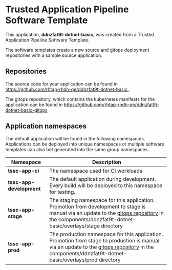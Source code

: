 # Trusted Application Pipeline Software Template

This application, **ddnzfat9t-dotnet-basic**, was created from a Trusted Application Pipeline Software Template.

The software templates create a new source and gitops deployment repositories with a sample source application. 

## Repositories

The source code for your application can be found in [https://github.com/rhtap-rhdh-qe/ddnzfat9t-dotnet-basic ](https://github.com/rhtap-rhdh-qe/ddnzfat9t-dotnet-basic ).
 
The gitops repository, which contains the kubernetes manifests for the application can be found in 
[https://github.com/rhtap-rhdh-qe/ddnzfat9t-dotnet-basic-gitops ](https://github.com/rhtap-rhdh-qe/ddnzfat9t-dotnet-basic-gitops ) 

## Application namespaces 

The default application will be found in the following namespaces. Applications can be deployed into unique namespaces or multiple software templates can also bet generated into the same group namespaces.  

|  Namespace   |  Description   |  
| -------- | -------- |
| **tssc-app-ci** | The namespace used for CI workloads |
| **tssc-app-development** | The default application during development. Every build will be deployed to this namespace for testing. |
| **tssc-app-stage** | The staging namespace for this application. Promotion from development to stage is manual via an update to the [gitops repository](https://github.com/rhtap-rhdh-qe/ddnzfat9t-dotnet-basic-gitops ) in the components/ddnzfat9t-dotnet-basic/overlays/stage directory |
| **tssc-app-prod** | The production namespace for this application. Promotion from stage to production is manual via an update to the [gitops repository](https://github.com/rhtap-rhdh-qe/ddnzfat9t-dotnet-basic-gitops ) in the components/ddnzfat9t-dotnet-basic/overlays/prod directory |